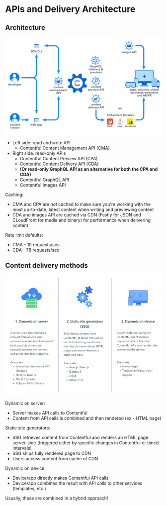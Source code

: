 # APIs and Delivery Architecture

## Architecture

![architecture diagram](images/infrastructure.png)

- Left side: read and write API
  - Contentful Content Management API (CMA)
- Right side: read-only APIs
  - Contentful Content Preview API (CPA)
  - Contentful Content Delivery API (CDA)
  - **(Or read-only GraphQL API as an alternative for both the CPA and CDA)**
  - Contentful GraphQL API
  - Contentful Images API

Caching:

- CMA and CPA are *not* cached to make sure you're working with the most up-to-date, latest content when writing and previewing content
- CDA and images API are cached via CDN (Fastly for JSON and CLoudFront for media and binary) for performance when delivering content

Rate limit defaults:

- CMA - 10 requests/sec
- CDA - 78 requests/sec

## Content delivery methods

![content delivery methods](images/delivery-methods.png)

Dynamic on server:

- Server makes API calls to Contentful
- Content from API calls is combined and then rendered (ex - HTML page)

Static site generators:

- SSG retrieves content from Contentful and renders an HTML page server-side (triggered either by specific changes in Contentful or timed intervals)
- SSG ships fully rendered page to CDN
- Users access content from cache of CDN

Dynamic on device:

- Device/app directly makes Contentful API calls
- Device/app combines the result with API calls to other services (templates, etc.)

Usually, these are combined in a hybrid approach!
